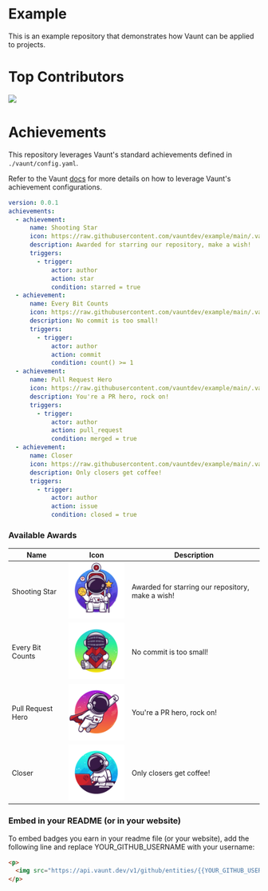# Example
This is an example repository that demonstrates how Vaunt can be applied to projects.

# Top Contributors
<p>
  <img src="https://api.vaunt.dev/v1/github/entities/VauntDev/repositories/example/contributors?format=svg&limit=12" width="600" />
</p>

# Achievements

This repository leverages Vaunt's standard achievements defined in `./vaunt/config.yaml`.

Refer to the Vaunt [docs](https://docs.vaunt.dev) for more details on how to leverage Vaunt's achievement configurations.

```yaml
version: 0.0.1
achievements:
  - achievement:
      name: Shooting Star
      icon: https://raw.githubusercontent.com/vauntdev/example/main/.vaunt/shooting_star.png
      description: Awarded for starring our repository, make a wish!
      triggers:
        - trigger:
            actor: author
            action: star
            condition: starred = true
  - achievement:
      name: Every Bit Counts
      icon: https://raw.githubusercontent.com/vauntdev/example/main/.vaunt/every_bit_counts.png
      description: No commit is too small!
      triggers:
        - trigger:
            actor: author
            action: commit
            condition: count() >= 1
  - achievement:
      name: Pull Request Hero
      icon: https://raw.githubusercontent.com/vauntdev/example/main/.vaunt/pull_request_hero.png
      description: You're a PR hero, rock on!
      triggers:
        - trigger:
            actor: author
            action: pull_request
            condition: merged = true
  - achievement:
      name: Closer
      icon: https://raw.githubusercontent.com/vauntdev/example/main/.vaunt/closer.png
      description: Only closers get coffee!
      triggers:
        - trigger:
            actor: author
            action: issue
            condition: closed = true
```

### Available Awards

| Name | Icon | Description |
| ---- | ---- | ----------- |
| Shooting Star | <img src="https://raw.githubusercontent.com/vauntdev/example/main/.vaunt/shooting_star.png" width="150" /> | Awarded for starring our repository, make a wish! |
| Every Bit Counts | <img src="https://raw.githubusercontent.com/vauntdev/example/main/.vaunt/every_bit_counts.png" width="150" /> | No commit is too small! |
| Pull Request Hero | <img src="https://raw.githubusercontent.com/vauntdev/example/main/.vaunt/pull_request_hero.png" width="150" /> | You're a PR hero, rock on! |
| Closer| <img src="https://raw.githubusercontent.com/vauntdev/example/main/.vaunt/closer.png" width="150" /> | Only closers get coffee! |

### Embed in your README (or in your website)

To embed badges you earn in your readme file (or your website), add the following line and replace YOUR_GITHUB_USERNAME with your username:

```html
<p>
  <img src="https://api.vaunt.dev/v1/github/entities/{{YOUR_GITHUB_USERNAME}}/achievements?format=svg&limit=3" width="350" />
</p>
```
